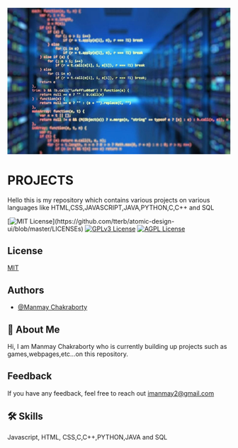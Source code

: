 
![Logo](PROJECTS/pro.JPG)


# PROJECTS
Hello this is my repository which contains various projects on various languages like 
HTML,CSS,JAVASCRIPT,JAVA,PYTHON,C,C++ and SQL




[![MIT License](https://img.shields.io/apm/l/atomic-design-ui.svg?)](https://github.com/tterb/atomic-design-ui/blob/master/LICENSEs)
[![GPLv3 License](https://img.shields.io/badge/License-GPL%20v3-yellow.svg)](https://opensource.org/licenses/)
[![AGPL License](https://img.shields.io/badge/license-AGPL-blue.svg)](http://www.gnu.org/licenses/agpl-3.0)


## License

[MIT](https://choosealicense.com/licenses/mit/)


## Authors

- [@Manmay Chakraborty](https://www.github.com/manmay2)


## 🚀 About Me
Hi, I am Manmay Chakraborty who is currently building up projects such as games,webpages,etc...on this repository.




## Feedback

If you have any feedback, feel free to reach out imanmay2@gmail.com


## 🛠 Skills
Javascript, HTML, CSS,C,C++,PYTHON,JAVA and SQL

